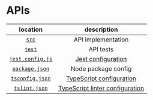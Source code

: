 # APIs

| location | description |
|:---:|:---:|
| [`src`](./src) | API implementation |
| [`test`](./test) | API tests |
| [`jest.config.js`](./jest.config.js) | [Jest configuration](https://jestjs.io/docs/en/configuration)  |
| [`package.json`](./package.json) | Node package config |
| [`tsconfig.json`](./tsconfig.json) | [TypeScript configuration](https://www.typescriptlang.org/docs/handbook/compiler-options.html) |
| [`tslint.json`](./tslint.json) | [TypeScript linter configuration](https://palantir.github.io/tslint/usage/configuration/) |

